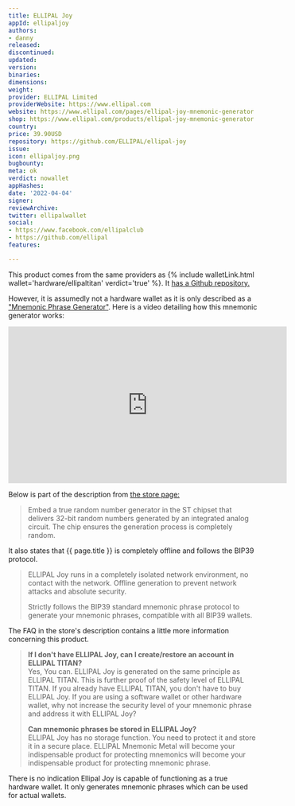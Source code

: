```yaml
---
title: ELLIPAL Joy
appId: ellipaljoy
authors:
- danny
released: 
discontinued: 
updated: 
version: 
binaries: 
dimensions: 
weight: 
provider: ELLIPAL Limited
providerWebsite: https://www.ellipal.com
website: https://www.ellipal.com/pages/ellipal-joy-mnemonic-generator
shop: https://www.ellipal.com/products/ellipal-joy-mnemonic-generator
country: 
price: 39.90USD
repository: https://github.com/ELLIPAL/ellipal-joy
issue: 
icon: ellipaljoy.png
bugbounty: 
meta: ok
verdict: nowallet
appHashes: 
date: '2022-04-04'
signer: 
reviewArchive: 
twitter: ellipalwallet
social:
- https://www.facebook.com/ellipalclub
- https://github.com/ellipal
features: 

---
```


This product comes from the same providers as {% include walletLink.html wallet='hardware/ellipaltitan' verdict='true' %}. It [has a Github repository.](https://github.com/ELLIPAL/ellipal-joy)

However, it is assumedly not a hardware wallet as it is only described as a ["Mnemonic Phrase Generator"](https://www.ellipal.com/pages/ellipal-joy-mnemonic-generator). Here is a video detailing how this mnemonic generator works:

<iframe width="560" height="315" src="https://www.youtube.com/embed/qhDjPv2SLGs" title="YouTube video player" frameborder="0" allow="accelerometer; autoplay; clipboard-write; encrypted-media; gyroscope; picture-in-picture" allowfullscreen></iframe>


Below is part of the description from [the store page:](https://www.ellipal.com/products/ellipal-joy-mnemonic-generator)

> Embed a true random number generator in the ST chipset that delivers 32-bit random numbers generated by an integrated analog circuit. The chip ensures the generation process is completely random.

It also states that {{ page.title }} is completely offline and follows the BIP39 protocol.

> ELLIPAL Joy runs in a completely isolated network environment, no contact with the network. Offline generation to prevent network attacks and absolute security.
>
> Strictly follows the BIP39 standard mnemonic phrase protocol to generate your mnemonic phrases, compatible with all BIP39 wallets. 

The FAQ in the store's description contains a little more information concerning this product.

> **If I don't have ELLIPAL Joy, can I create/restore an account in ELLIPAL TITAN?**<br />
Yes, You can. ELLIPAL Joy is generated on the same principle as ELLIPAL TITAN. This is further proof of the safety level of ELLIPAL TITAN. If you already have ELLIPAL TITAN, you don't have to buy ELLIPAL Joy. If you are using a software wallet or other hardware wallet, why not increase the security level of your mnemonic phrase and address it with ELLIPAL Joy?
>
> **Can mnemonic phrases be stored in ELLIPAL Joy?**<br />
ELLIPAL Joy has no storage function. You need to protect it and store it in a secure place. ELLIPAL Mnemonic Metal will become your indispensable product for protecting mnemonics will become your indispensable product for protecting mnemonic phrase.

There is no indication Ellipal Joy is capable of functioning as a true hardware wallet. It only generates mnemonic phrases which can be used for actual wallets.